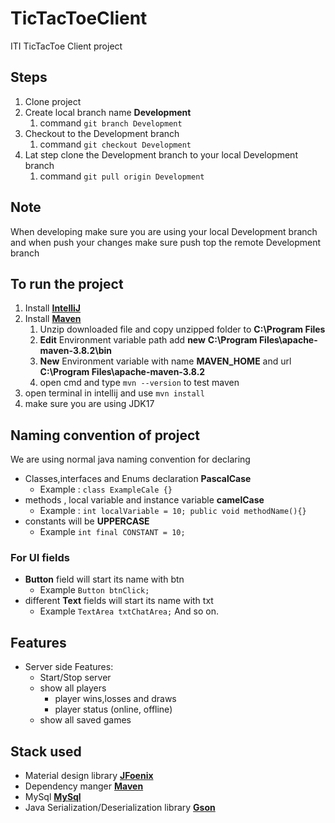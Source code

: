 # TicTacToeClient
ITI TicTacToe Client project

## Steps
1. Clone project
2. Create local branch name **Development**
   1. command  ```git branch Development ```
3. Checkout to the Development branch
   1. command ```git checkout Development```
4. Lat step clone the Development branch to your local Development branch
   1. command ```git pull origin Development```

## Note
When developing make sure you are using your local Development branch and when push your changes make sure push top the remote Development branch


## To run the project
1. Install **[IntelliJ](https://www.jetbrains.com/idea/download/#section=windows)**
2. Install **[Maven](https://dlcdn.apache.org/maven/maven-3/3.8.4/binaries/apache-maven-3.8.4-bin.zip)**
   1. Unzip downloaded file and copy unzipped folder to **C:\Program Files**
   2. **Edit** Environment variable path add **new**  **C:\Program Files\apache-maven-3.8.2\bin**
   3. **New** Environment variable with name **MAVEN_HOME** and url **C:\Program Files\apache-maven-3.8.2**
   4. open cmd and type ```mvn --version``` to test maven
3. open terminal in intellij and use ```mvn install```
4. make sure you are using JDK17

## Naming convention of project
We are using normal java naming convention for declaring
- Classes,interfaces and Enums declaration **PascalCase** 
  - Example : ```class ExampleCale {}```
- methods , local variable and instance variable **camelCase**
  - Example : ```int localVariable = 10;
  public void methodName(){} ```
- constants will be **UPPERCASE**
    - Example ```int final CONSTANT = 10;```

### For UI fields

- **Button** field will start its name with btn
    - Example ```Button btnClick;```
- different **Text** fields will start its name with txt
    - Example ```TextArea txtChatArea;```
      And so on.

## Features

- Server side Features:
   - Start/Stop server
   - show all players
      - player wins,losses and draws
      - player status (online, offline)
   - show all saved games  

[//]: # (    - see a list of all users.)

[//]: # (    - see players status and score.)

[//]: # (    - close and reopen the server.)

[//]: # (  )

## Stack used

- Material design library **[JFoenix](http://www.jfoenix.com/)**
- Dependency manger **[Maven](https://maven.apache.org/)**
- MySql  **[MySql](https://dev.mysql.com/downloads/connector/j/)**
- Java Serialization/Deserialization library **[Gson](https://github.com/google/gson)**


